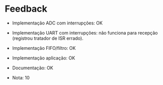 # Feedback

- Implementação ADC com interrupções: OK
- Implementação UART com interrupções: não funciona para recepção (registrou tratador de ISR errado).
- Implementação FIFO/filtro: OK
- Implementação aplicação: OK
- Documentação: OK

- Nota: 10
